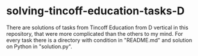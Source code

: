 # solving-tincoff-education-tasks-D
There are solutions of tasks from Tincoff Education from D vertical in this repository, that were more complicated than the others to my mind. For every task there is a directory with condition in "README.md" and solution on Python in "solution.py".
